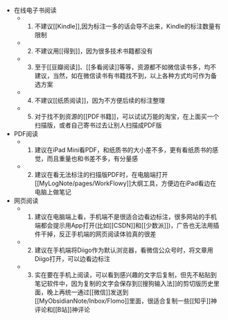 - 在线电子书阅读
	- 1. 不建议[[Kindle]],因为标注一多的话会导不出来，Kindle的标注数量有限制
	- 2. 不建议用[[得到]]，因为很多技术书籍都没有
	- 3. 至于[[豆瓣阅读]]、[[多看阅读]]等等，资源都不如微信读书多，均不建议，当然，如在微信读书有书籍找不到，以上各种方式均可作为备选方案
	- 4. 不建议[[纸质阅读]]，因为不方便后续的标注整理
	- 5. 对于找不到资源的[[PDF书籍]]，可以试试万能的淘宝，在上面买一个扫描版，或者自己寄书过去让别人扫描成PDF版
- PDF阅读
	- 1. 建议在iPad Mini看PDF，和纸质书的大小差不多，更有看纸质书的感觉，而且重量也和书差不多，有分量感
	- 2. 建议在看无法标注的扫描版PDF时，在电脑端打开[[MyLogNote/pages/WorkFlowy]]大纲工具，方便边在iPad看边在电脑上做笔记
- 网页阅读
	- 1. 建议在电脑端上看，手机端不是很适合边看边标注，很多网站的手机端都会提示用App打开(比如[[CSDN]]和[[少数派]])，广告也无法用插件干掉，反正手机端的网页阅读体验真的很差
	- 2. 建议在手机端将Diigo作为默认浏览器，看微信公众号时，将文章用Diigo打开，可以边看边标注
	- 3. 实在要在手机上阅读，可以看到感兴趣的文字后复制，但先不粘贴到笔记软件中，因为复制的文字会保存到[[搜狗输入法]]的剪切版历史里面，晚上再统一通过[[微信]]发送到[[MyObsidianNote/Inbox/Flomo]]里面，很适合复制一些[[知乎]]神评论和[[B站]]神评论